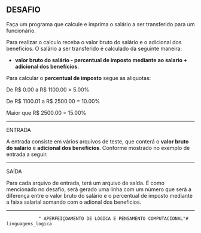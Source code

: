  DESAFIO 
 ------------------------
 Faça um programa que calcule e imprima o salário a ser transferido para um funcionário.

 Para realizar o calculo receba o valor bruto do salário e o adicional dos beneficios.
 O salário a ser transferido é calculado da seguinte maneira:

 - **valor bruto do salário - percentual de imposto mediante ao salario + adicional dos benefícios.**

 Para calcular o **percentual de imposto** segue as aliquotas: 

 De R$ 0.00 a R$ 1100.00 = 5.00%

 De R$ 1100.01 a R$ 2500.00 = 10.00%

 Maior que R$ 2500.00 = 15.00%

-----------------------------------
ENTRADA

A entrada consiste em vários arquivos de teste, que conterá o **valor bruto do salário** e **adicional dos beneficios**. Conforme mostrado no exemplo de entrada a seguir.

-----------------------------------
SAÍDA

Para cada arquivo de entrada, terá um arquivo de saída. E como mencionado no desafio, será gerado uma linha com um número que será a diferença entre o valor bruto do salário e o percentual de imposto mediante a faixa salarial somando com o adional dos beneficios.

------------------------------------
                " APERFEIÇOAMENTO DE LÓGICA E PENSAMENTO COMPUTACIONAL"#   l i n g u a g e n s _ l o g i c a  
 